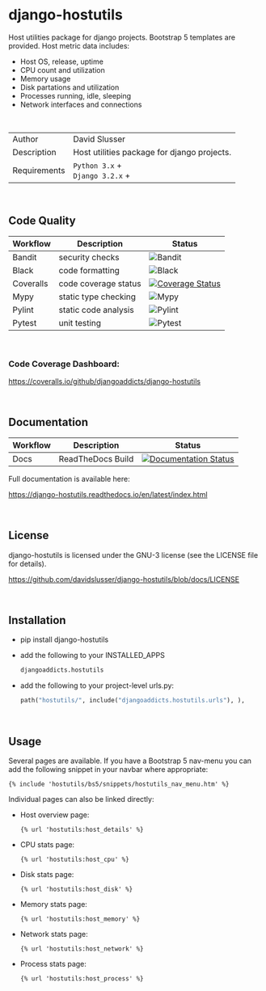 # django-hostutils
Host utilities package for django projects. Bootstrap 5 templates are provided.  Host metric data includes:
- Host OS, release, uptime
- CPU count and utilization
- Memory usage
- Disk partations and utilization
- Processes running, idle, sleeping
- Network interfaces and connections


<br/>

| | |
|--------------|------|
| Author       | David Slusser |
| Description  | Host utilities package for django projects. |
| Requirements | `Python 3.x` +<br>`Django 3.2.x` + |

<br/>

## Code Quality
| Workflow | Description             | Status                                                                       |
|----------|-------------------------|------------------------------------------------------------------------------|
|Bandit|security checks|![Bandit](https://github.com/davidslusser/workflow_tests/actions/workflows/bandit.yaml/badge.svg)|
|Black|code formatting|![Black](https://github.com/davidslusser/workflow_tests/actions/workflows/black.yaml/badge.svg)|
|Coveralls|code coverage status|[![Coverage Status](https://coveralls.io/repos/github/djangoaddicts/django-hostutils/badge.svg?branch=coveralls)](https://coveralls.io/github/djangoaddicts/django-hostutils?branch=coveralls)|
|Mypy|static type checking|![Mypy](https://github.com/davidslusser/workflow_tests/actions/workflows/mypy.yaml/badge.svg)|
|Pylint|static code analysis|![Pylint](https://github.com/davidslusser/workflow_tests/actions/workflows/pylint.yaml/badge.svg)|
|Pytest|unit testing|![Pytest](https://github.com/davidslusser/workflow_tests/actions/workflows/pytest.yaml/badge.svg)|

<br/>

### Code Coverage Dashboard:
https://coveralls.io/github/djangoaddicts/django-hostutils

<br/>

## Documentation
| Workflow | Description             | Status                                                                       |
|----------|-------------------------|------------------------------------------------------------------------------|
|Docs|ReadTheDocs Build|[![Documentation Status](https://readthedocs.org/projects/django-hostutils/badge/?version=latest)](https://django-hostutils.readthedocs.io/en/latest/?badge=latest)|

Full documentation is available here:

https://django-hostutils.readthedocs.io/en/latest/index.html 

<br/>

## License
django-hostutils is licensed under the GNU-3 license (see the LICENSE file for details).

https://github.com/davidslusser/django-hostutils/blob/docs/LICENSE 

<br/>

## Installation 
- pip install django-hostutils
- add the following to your INSTALLED_APPS

    ```python 
    djangoaddicts.hostutils
    ```
- add the following to your project-level urls.py:
   
   ```python
   path("hostutils/", include("djangoaddicts.hostutils.urls"), ),
   ```

<br/>

## Usage
Several pages are available. If you have a Bootstrap 5 nav-menu you can add the following snippet in your navbar where appropriate:

```
{% include 'hostutils/bs5/snippets/hostutils_nav_menu.htm' %}
```

Individual pages can also be linked directly:

- Host overview page: 

    ```
    {% url 'hostutils:host_details' %}
    ```

- CPU stats page: 

    ```
    {% url 'hostutils:host_cpu' %}
    ```

- Disk stats page: 

    ```
    {% url 'hostutils:host_disk' %}
    ```

- Memory stats page: 

    ```
    {% url 'hostutils:host_memory' %}
    ```

- Network stats page: 

    ```
    {% url 'hostutils:host_network' %}
    ```

- Process stats page: 

    ```
    {% url 'hostutils:host_process' %}
    ```
